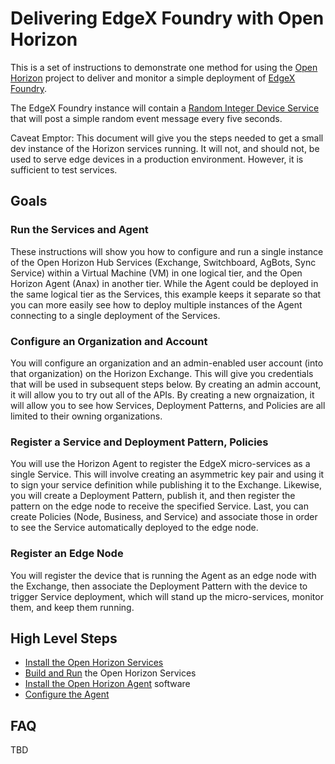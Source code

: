 # Delivering EdgeX Foundry with Open Horizon

This is a set of instructions to demonstrate one method for using the 
[Open Horizon](https://github.com/open-horizon) project to 
deliver and monitor a simple deployment of [EdgeX Foundry](https://wiki.edgexfoundry.org).

The EdgeX Foundry instance will contain a 
[Random Integer Device Service](https://docs.edgexfoundry.org/Ch-ExamplesRandomDeviceService.html) 
that will post a simple random event message every five seconds.

Caveat Emptor: This document will give you the steps needed to get a small dev instance of the Horizon services running. 
It will not, and should not, be used to serve edge devices in a production environment. 
However, it is sufficient to test services.

## Goals

### Run the Services and Agent

These instructions will show you how to configure and run a single instance of the Open Horizon Hub Services (Exchange, Switchboard, AgBots, Sync Service) within a Virtual Machine (VM) in one logical tier, 
and the Open Horizon Agent (Anax) in another tier.  While the Agent could be deployed in the same logical tier as the Services, this example keeps it separate so that you can more easily see how to deploy multiple instances of the Agent connecting to a single deployment of the Services.  

### Configure an Organization and Account

You will configure an organization and an admin-enabled user account (into that organization) on the Horizon Exchange.  This will give you credentials that will be used in subsequent steps below.  By creating an admin account, it will allow you to try out all of the APIs.  By creating a new orgnaization, it will allow you to see how Services, Deployment Patterns, and Policies are all limited to their owning organizations.

### Register a Service and Deployment Pattern, Policies

You will use the Horizon Agent to register the EdgeX micro-services as a single Service.  This will involve creating an asymmetric key pair and using it to sign your service definition while publishing it to the Exchange. 
Likewise, you will create a Deployment Pattern, publish it, and then register the pattern on the edge node to receive the specified Service.  Last, you can create Policies (Node, Business, and Service) and associate those in order to see the Service automatically deployed to the edge node. 

### Register an Edge Node

You will register the device that is running the Agent as an edge node with the Exchange, 
then associate the Deployment Pattern with the device to trigger Service deployment, 
which will stand up the micro-services, monitor them, and keep them running.

## High Level Steps

+ [Install the Open Horizon Services](01-horizon-services-setup.md)
+ [Build and Run](02-build-and-run-horizon.md) the Open Horizon Services
+ [Install the Open Horizon Agent](03-install-agent.md) software
+ [Configure the Agent](04-configure-anax.md)

## FAQ

TBD
